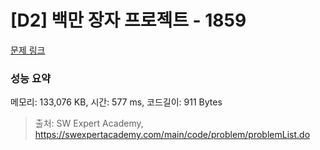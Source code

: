 # [D2] 백만 장자 프로젝트 - 1859 

[문제 링크](https://swexpertacademy.com/main/code/problem/problemDetail.do?contestProbId=AV5LrsUaDxcDFAXc) 

### 성능 요약

메모리: 133,076 KB, 시간: 577 ms, 코드길이: 911 Bytes



> 출처: SW Expert Academy, https://swexpertacademy.com/main/code/problem/problemList.do
